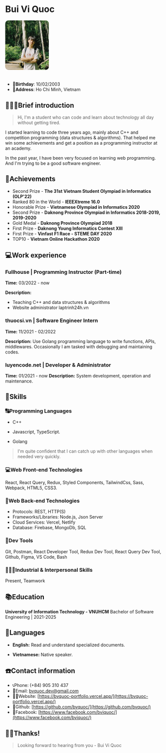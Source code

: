 # Bui Vi Quoc

<img src="./bvq.jpg" width="140" style='border-radius: 10px; margin-bottom: 20px;'/>

- 👶**Birthday**: 10/02/2003
- 🏰**Address**: Ho Chi Minh, Vietnam

## 🙋🏻‍♂️Brief introduction

> Hi, I'm a student who can code and learn about technology all day without getting tired.

I started learning to code three years ago, mainly about C++ and competition programming (data structures & algorithms). That helped me win some achievements and get a position as a programming instructor at an academy.

In the past year, I have been very focused on learning web programming. And I'm trying to be a good software engineer.

## 🥇Achievements

- Second Prize - **The 31st Vietnam Student Olympiad in Informatics (OLP'22)**
- Ranked 80 in the World - **IEEEXtreme 16.0**
- Honorable Prize - **Vietnamese Olympiad in Informatics 2020**
- Second Prize - **Daknong Province Olympiad in Informatics 2018-2019, 2019-2020**
- Gold Medal - **Daknong Province Olympiad 2018**
- First Prize - **Daknong Young Informatics Contest XIII**
- First Prize - **Vinfast F1 Race - STEME DAY 2020**
- TOP10 - **Vietnam Online Hackathon 2020**

## 💻Work experience

### **Fullhouse** | Programming Instructor (Part-time)

**Time:** 03/2022 - now

**Description:**

- Teaching C++ and data structures & algorithms
- Website administrator laptrinh24h.vn

### **thuocsi.vn** | Software Engineer Intern

**Time:** 11/2021 - 02/2022

**Description:** Use Golang programming language to write functions, APIs, middlewares. Occasionally I am tasked with debugging and maintaining codes.

### **luyencode.net** | Developer & Administrator

**Time:** 01/2021 - now
**Description:** System development, operation and maintenance.

## 🔧Skills

### 🔠Programming Languages

- C++

- Javascript, TypeScript.

- Golang

> I'm quite confident that I can catch up with other languages when needed very quickly.

### 💻Web Front-end Technologies

React, React Query, Redux, Styled Components, TailwindCss, Sass, Webpack, HTML5, CSS3.

### 🧮Web Back-end Technologies

- Protocols: REST, HTTP(S)
- Frameworks/Libraries: Node.js, Json Server
- Cloud Services: Vercel, Netlify
- Database: Firebase, MongoDb, SQL

### 🔨Dev Tools

Git, Postman, React Developer Tool, Redux Dev Tool, React Query Dev Tool, Github, Figma, VS Code, Bash

### 💁🏻‍♂️Industrial & Interpersonal Skills

Present, Teamwork

## 📚Education

**University of Information Technology - VNUHCM**
Bachelor of Software Engineering | 2021-2025

## 💋Languages

- **English:** Read and understand specialized documents.

- **Vietnamese:** Native speaker.

## ☎️Contact information

- 📞Phone: (+84) 905 310 437
- 📧Email: [bvquoc.dev@gmail.com](mailto:bvquoc.dev@gmail.com)
- ✍🏻Website: [https://bvquoc-portfolio.vercel.app/](https://bvquoc-portfolio.vercel.app/)
- 🔗Github: [https://github.com/bvquoc/](https://github.com/bvquoc/)
- 🔗Facebook: [https://www.facebook.com/bviquoc/](https://www.facebook.com/bviquoc/)

## 🙏🏻Thanks!

> Looking forward to hearing from you - Bui Vi Quoc
